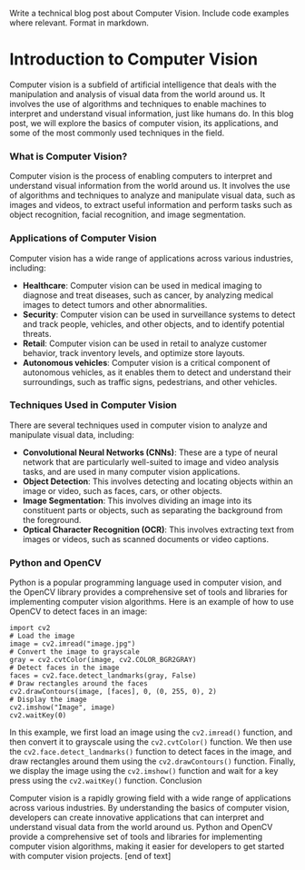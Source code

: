  Write a technical blog post about Computer Vision. Include code examples where relevant. Format in markdown.

# Introduction to Computer Vision

Computer vision is a subfield of artificial intelligence that deals with the manipulation and analysis of visual data from the world around us. It involves the use of algorithms and techniques to enable machines to interpret and understand visual information, just like humans do. In this blog post, we will explore the basics of computer vision, its applications, and some of the most commonly used techniques in the field.
### What is Computer Vision?

Computer vision is the process of enabling computers to interpret and understand visual information from the world around us. It involves the use of algorithms and techniques to analyze and manipulate visual data, such as images and videos, to extract useful information and perform tasks such as object recognition, facial recognition, and image segmentation.
### Applications of Computer Vision

Computer vision has a wide range of applications across various industries, including:

* **Healthcare**: Computer vision can be used in medical imaging to diagnose and treat diseases, such as cancer, by analyzing medical images to detect tumors and other abnormalities.
* **Security**: Computer vision can be used in surveillance systems to detect and track people, vehicles, and other objects, and to identify potential threats.
* **Retail**: Computer vision can be used in retail to analyze customer behavior, track inventory levels, and optimize store layouts.
* **Autonomous vehicles**: Computer vision is a critical component of autonomous vehicles, as it enables them to detect and understand their surroundings, such as traffic signs, pedestrians, and other vehicles.
### Techniques Used in Computer Vision

There are several techniques used in computer vision to analyze and manipulate visual data, including:

* **Convolutional Neural Networks (CNNs)**: These are a type of neural network that are particularly well-suited to image and video analysis tasks, and are used in many computer vision applications.
* **Object Detection**: This involves detecting and locating objects within an image or video, such as faces, cars, or other objects.
* **Image Segmentation**: This involves dividing an image into its constituent parts or objects, such as separating the background from the foreground.
* **Optical Character Recognition (OCR)**: This involves extracting text from images or videos, such as scanned documents or video captions.
### Python and OpenCV

Python is a popular programming language used in computer vision, and the OpenCV library provides a comprehensive set of tools and libraries for implementing computer vision algorithms. Here is an example of how to use OpenCV to detect faces in an image:
```
import cv2
# Load the image
image = cv2.imread("image.jpg")
# Convert the image to grayscale
gray = cv2.cvtColor(image, cv2.COLOR_BGR2GRAY)
# Detect faces in the image
faces = cv2.face.detect_landmarks(gray, False)
# Draw rectangles around the faces
cv2.drawContours(image, [faces], 0, (0, 255, 0), 2)
# Display the image
cv2.imshow("Image", image)
cv2.waitKey(0)

```
In this example, we first load an image using the `cv2.imread()` function, and then convert it to grayscale using the `cv2.cvtColor()` function. We then use the `cv2.face.detect_landmarks()` function to detect faces in the image, and draw rectangles around them using the `cv2.drawContours()` function. Finally, we display the image using the `cv2.imshow()` function and wait for a key press using the `cv2.waitKey()` function.
Conclusion

Computer vision is a rapidly growing field with a wide range of applications across various industries. By understanding the basics of computer vision, developers can create innovative applications that can interpret and understand visual data from the world around us. Python and OpenCV provide a comprehensive set of tools and libraries for implementing computer vision algorithms, making it easier for developers to get started with computer vision projects. [end of text]


